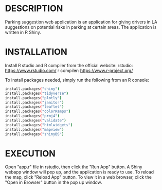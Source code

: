 # DESCRIPTION
Parking suggestion web application is an application for giving drivers in LA suggestions on potential risks in parking at certain areas. 
The application is written in R Shiny. 

# INSTALLATION
Install R studio and R compiler from the official website:
rstudio: https://www.rstudio.com/
r compiler: https://www.r-project.org/

To install packages needed, simply run the following from an R console:

```bash
install.packages("shiny")
install.packages("tidyverse")
install.packages("plotly")
install.packages("janitor")
install.packages("leaflet")
install.packages("colorRamps")
install.packages("proj4")
install.packages("validate")
install.packages("htmlwidgets")
install.packages("mapview")
install.packages("shinyBS")
```

# EXECUTION
Open "app.r" file in rstudio, then click the "Run App" button. A Shiny webapp window will pop up, and the application is ready to use. 
To reload the map, click "Reload App" button. To view it in a web browser, click the "Open in Browser" button in the pop up window. 